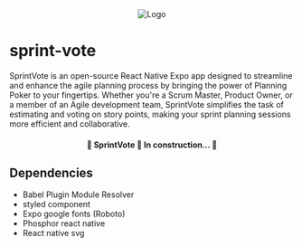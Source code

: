 <div align="center">
  <img src="https://github.com/alexandredebortoli/sprint-vote/assets/70496543/d031e457-5178-4160-af5e-da50c22f2996" alt="Logo">
</div>

# sprint-vote

SprintVote is an open-source React Native Expo app designed to streamline and enhance the agile planning process by bringing the power of Planning Poker to your fingertips. Whether you're a Scrum Master, Product Owner, or a member of an Agile development team, SprintVote simplifies the task of estimating and voting on story points, making your sprint planning sessions more efficient and collaborative.

<h4 align="center"> 
	🚧  SprintVote 🚀 In construction...  🚧
</h4>

## Dependencies

-   Babel Plugin Module Resolver
-   styled component
-   Expo google fonts (Roboto)
-   Phosphor react native
-   React native svg
